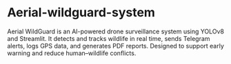 # Aerial-wildguard-system
Aerial WildGuard is an AI-powered drone surveillance system using YOLOv8 and Streamlit. It detects and tracks wildlife in real time, sends Telegram alerts, logs GPS data, and generates PDF reports. Designed to support early warning and reduce human–wildlife conflicts.
